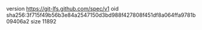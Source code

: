 version https://git-lfs.github.com/spec/v1
oid sha256:3f715f49b56b3e84a2547150d3bd988f427808f451df8a064ffa9781b09406a2
size 11892
